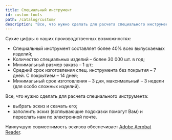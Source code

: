 ```yaml
---
title: Специальный инструмент
id: custom-tools
path: /catalog/custom/
description: "Все, что нужно сделать для расчета специального инструмента: выбрать эскиз и скачать его; заполнить эскиз (всплывающие подсказки помогут Вам) и переслать нам по электронной почте."
---
```


Сухие цифры о наших производственных возможностях:

* Специальный инструмент составляет более 40% всех выпускаемых изделий;
* Количество специальных изделий – более 30 000 шт. в год;
* Минимальный размер заказа – 1 шт;
* Средний срок изготовления спец. инструмента без покрытия – 7 дней. С покрытием – 14 дней;
* Минимальный срок изготовления – 3 дня, максимальный – 3 недели (для особо сложных изделий).

Все, что нужно сделать для расчета специального инструмента:

* выбрать эскиз и скачать его;
* заполнить эскиз (всплывающие подсказки помогут Вам) и переслать нам по электронной почте.

Наилучшую совместимость эскизов обеспечивает [Adobe Acrobat Reader](https://acrobat.adobe.com/ru/ru/acrobat/pdf-reader.html).
